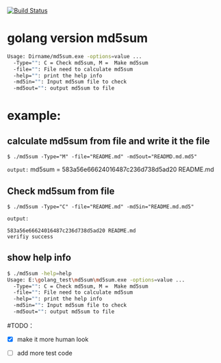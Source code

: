 [![Build Status](https://travis-ci.org/sndnvaps/md5sum-golang.svg?branch=master)](http://travis-ci.org/sndnvaps/md5sum-golang)



# golang version md5sum 

```bash
Usage: Dirname/md5sum.exe -options=value ...
  -Type="": C = Check md5sum, M =  Make md5sum 
  -file="": File need to calculate md5sum
  -help="": print the help info
  -md5in="": Input md5sum file to check
  -md5out="": output md5sum to file
```

# example:

## calculate md5sum from file and write it the file 
	
	$ ./md5sum -Type="M" -file="README.md" -md5out="READMD.md.md5"
	
`output:`
	md5sum = 583a56e66624016487c236d738d5ad20 README.md
	
## Check md5sum from file 

	$ ./md5sum -Type="C" -file="README.md" -md5in="README.md.md5"
	
`output:`

	583a56e66624016487c236d738d5ad20 README.md
	verifiy success

## show help info 

```bash
$ ./md5sum -help=help
Usage: E:\golang_test\md5sum\md5sum.exe -options=value ...
  -Type="": C = Check md5sum, M =  Make md5sum
  -file="": File need to calculate md5sum
  -help="": print the help info
  -md5in="": Input md5sum file to check
  -md5out="": output md5sum to file
```

	
#TODO：
 - [x] make it more human look 
 - [ ] add more test code 
 
	


